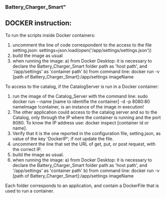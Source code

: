 ### Battery_Charger_Smart" 

## DOCKER instruction: 
To run the scripts inside Docker containers:
1) uncomment the line of code correspondent to the access to the file setting.json: settings=json.load(open('/app/settings/settings.json'))
2) build the image as usual
3) when running the image:
   a) from Docker Desktop: it is necessary to declare the Battery_Charger_Smart folder path as 'host path', and '/app/settings' as 'container path'
   b) from command line: docker run -v [path of Battery_Charger_Smart]:/app/settings imageName

To access to the catalog, if the CatalogServer is run in a Docker container: 
1) run the image of the Catalog_Server with the command line: sudo docker run --name [name to identifie the container] -d -p 8080:80 nameImage !container, is an instance of the image in execution!
2) The other application could access to the catalog server and so to the Catalog, only through the IP where the container is running and the port 8080. To know the IP address use: docker inspect [container id or name].
3) Verify that it is the one reported in the configuration file, setting.json, as value of the key 'DockerIP'; if not update the file.
4) uncomment the line that set the URL of get, put, or post request, with the correct IP.
5) build the image as usual.
6) when running the image:
   a) from Docker Desktop: it is necessary to declare the Battery_Charger_Smart folder path as 'host path', and '/app/settings' as 'container path'
   b) from command line: docker run -v [path of Battery_Charger_Smart]:/app/settings imageName

Each folder corresponds to an application, and contain a DockerFile that is used to run a container. 


